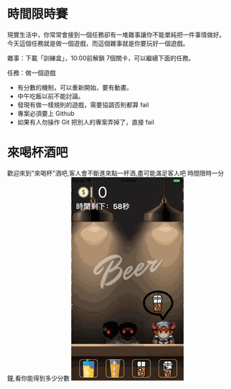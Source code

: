 # 時間限時賽

現實生活中，你常常會接到一個任務卻有一堆雜事讓你不能單純把一件事情做好。
今天這個任務就是做一個遊戲，而這個雜事就是你要玩好一個遊戲。

雜事：下載「訓練盒」，10:00前解鎖 7個關卡，可以繼續下面的任務。

任務：做一個遊戲
- 有分數的機制，可以重新開始，要有動畫。
- 中午吃飯以前不能討論。
- 發現有做一樣規則的遊戲，需要協調否則都算 fail
- 專案必須要上 Github
- 如果有人勿操作 Git 把別人的專案弄掉了，直接 fail

# 來喝杯酒吧

歡迎來到"來喝杯"酒吧,客人會不斷進來點一杯酒,盡可能滿足客人吧
時間限時一分鐘,看你能得到多少分數
![Alt text](game.gif)
